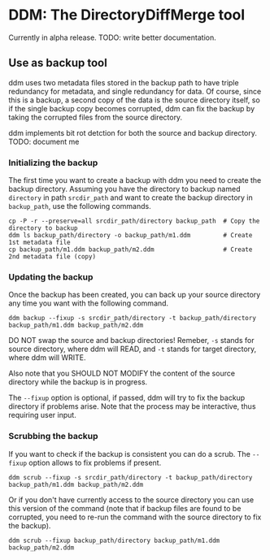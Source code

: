 # DDM: The DirectoryDiffMerge tool

Currently in alpha release. TODO: write better documentation.

## Use as backup tool

ddm uses two metadata files stored in the backup path to have triple redundancy
for metadata, and single redundancy for data. Of course, since this is a backup,
a second copy of the data is the source directory itself, so if the single backup
copy becomes corrupted, ddm can fix the backup by taking the corrupted files from
the source directory.

ddm implements bit rot detction for both the source and backup directory. TODO: document me

### Initializing the backup

The first time you want to create a backup with ddm you need to create the backup directory. Assuming you have the directory to backup named `directory` in path `srcdir_path` and want to create the backup directory in `backup_path`, use the following commands.

```
cp -P -r --preserve=all srcdir_path/directory backup_path  # Copy the directory to backup
ddm ls backup_path/directory -o backup_path/m1.ddm         # Create 1st metadata file
cp backup_path/m1.ddm backup_path/m2.ddm                   # Create 2nd metadata file (copy)
```

### Updating the backup

Once the backup has been created, you can back up your source directory any time you want with the following command.

```
ddm backup --fixup -s srcdir_path/directory -t backup_path/directory backup_path/m1.ddm backup_path/m2.ddm
```

DO NOT swap the source and backup directories! Remeber, `-s` stands for source directory, where ddm will READ, and `-t` stands for target directory, where ddm will WRITE.

Also note that you SHOULD NOT MODIFY the content of the source directory while the backup is in progress.

The `--fixup` option is optional, if passed, ddm will try to fix the backup directory if problems arise. Note that the process may be interactive, thus requiring user input.

### Scrubbing the backup

If you want to check if the backup is consistent you can do a scrub. The `--fixup` option allows to fix problems if present.

```
ddm scrub --fixup -s srcdir_path/directory -t backup_path/directory backup_path/m1.ddm backup_path/m2.ddm
```

Or if you don't have currently access to the source directory you can use this version of the command (note that if backup files are found to be corrupted, you need to re-run the command with the source directory to fix the backup).

```
ddm scrub --fixup backup_path/directory backup_path/m1.ddm backup_path/m2.ddm
```
